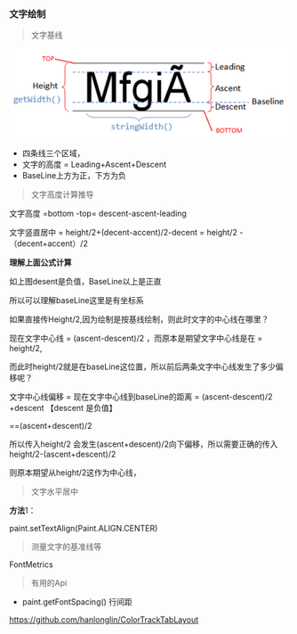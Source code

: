 ### 文字绘制

> 文字基线

![](image\715635.png)

- 四条线三个区域，
- 文字的高度 = Leading+Ascent+Descent
- BaseLine上方为正，下方为负

> 文字高度计算推导

文字高度 =bottom -top= descent-ascent-leading

文字竖直居中 = height/2+(decent-accent)/2-decent = height/2 - （decent+accent）/2

**理解上面公式计算**

如上图desent是负值，BaseLine以上是正直

所以可以理解baseLine这里是有坐标系

如果直接传Height/2,因为绘制是按基线绘制，则此时文字的中心线在哪里？

现在文字中心线 = (ascent-descent)/2  ，而原本是期望文字中心线是在 = height/2,

而此时height/2就是在baseLine这位置，所以前后两条文字中心线发生了多少偏移呢？

文字中心线偏移 = 现在文字中心线到baseLine的距离 =  (ascent-descent)/2 +descent  【descent  是负值】

==(ascent+descent)/2

所以传入height/2  会发生(ascent+descent)/2向下偏移，所以需要正确的传入height/2-(ascent+descent)/2

则原本期望从height/2这作为中心线，



> 文字水平居中

**方法**1：

paint.setTextAlign(Paint.ALIGN.CENTER)



> 测量文字的基准线等

FontMetrics





> 有用的Api

- paint.getFontSpacing() 行间距









<https://github.com/hanlonglin/ColorTrackTabLayout>